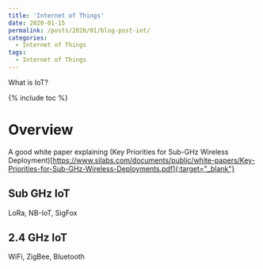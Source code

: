 ```yaml
---
title: 'Internet of Things'
date: 2020-01-15
permalink: /posts/2020/01/blog-post-iot/
categories:
  - Internet of Things
tags:
  - Internet of Things
---
```


What is IoT?

{% include toc %}

# Overview
A good white paper explaining 
(Key Priorities for Sub-GHz Wireless Deployment)[https://www.silabs.com/documents/public/white-papers/Key-Priorities-for-Sub-GHz-Wireless-Deployments.pdf]{:target="_blank"}

## Sub GHz IoT
LoRa, NB-IoT, SigFox

## 2.4 GHz IoT
WiFi, ZigBee, Bluetooth


